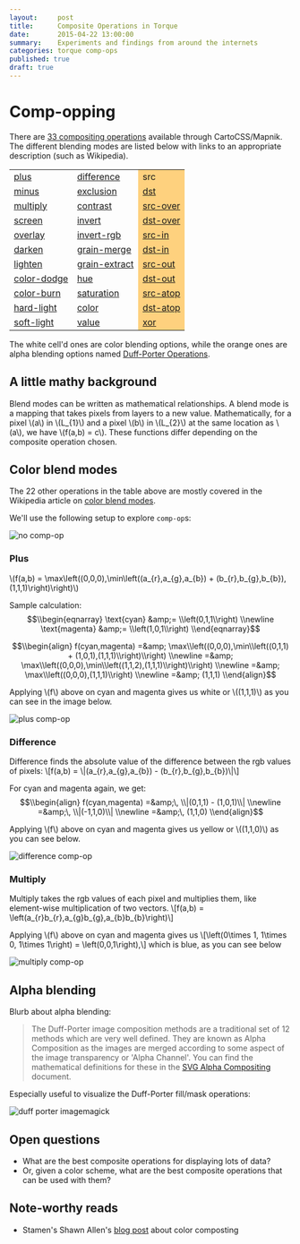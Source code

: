 ```yaml
---
layout:     post
title:      Composite Operations in Torque
date:       2015-04-22 13:00:00
summary:    Experiments and findings from around the internets
categories: torque comp-ops
published: true
draft: true
---
```


# Comp-opping

There are [33 compositing operations](https://www.mapbox.com/tilemill/docs/guides/comp-op/) available through CartoCSS/Mapnik. The different blending modes are listed below with links to an appropriate description (such as Wikipedia).

<table>
  <col />
  <col />
  <col style="background: rgba(255,165,0,0.5);"/>
  <tr><td><a href="http://en.wikipedia.org/wiki/Blend_modes#Addition">plus</a></td><td> <a href="http://en.wikipedia.org/wiki/Blend_modes#Difference">difference</a>    </td><td> src      </td></tr>
  <tr><td><a href="http://en.wikipedia.org/wiki/Blend_modes#Subtract">minus</a></td><td><a href="http://en.wikipedia.org/wiki/Blend_modes#Difference">exclusion</a></td><td><a href="">dst</a></td></tr>
  <tr><td><a href="http://en.wikipedia.org/wiki/Blend_modes#Multiply">multiply</a></td><td><a href="">contrast</a></td><td><a href="">src-over</a></td></tr>
  <tr><td><a href="http://en.wikipedia.org/wiki/Blend_modes#Screen">screen</a></td><td><a href="">invert</a></td><td><a href="">dst-over</a></td></tr>
  <tr><td><a href="http://en.wikipedia.org/wiki/Blend_modes#Overlay">overlay</a></td><td><a href="">invert-rgb</a></td><td><a href="">src-in</a></td></tr>
  <tr><td><a href="http://en.wikipedia.org/wiki/Blend_modes#Darken_Only">darken</a></td><td><a href="">grain-merge</a></td><td><a href="">dst-in</a></td></tr>
  <tr><td><a href="http://en.wikipedia.org/wiki/Blend_modes#Lighten_Only">lighten</a></td><td><a href="">grain-extract</a></td><td><a href="">src-out</a></td></tr>
  <tr><td><a href="http://en.wikipedia.org/wiki/Blend_modes#Dodge_and_burn">color-dodge</a></td><td><a href="">hue</a></td><td><a href="">dst-out</a></td></tr>
  <tr><td><a href="http://en.wikipedia.org/wiki/Blend_modes#Dodge_and_burn">color-burn</a></td><td><a href="">saturation</a></td><td><a href="">src-atop</a></td></tr>
  <tr><td><a href="http://en.wikipedia.org/wiki/Blend_modes#Hard_Light">hard-light</a></td><td><a href="">color</a></td><td><a href="">dst-atop</a></td></tr>
  <tr><td><a href="http://en.wikipedia.org/wiki/Blend_modes#Soft_Light">soft-light</a></td><td><a href="">value</a></td><td><a href="">xor</a></td></tr>
</table>

The white cell'd ones are color blending options, while the orange ones are alpha blending options named [Duff-Porter Operations](http://www.imagemagick.org/Usage/compose/#duff-porter).

## A little mathy background

Blend modes can be written as mathematical relationships. A blend mode is a mapping that takes pixels from layers to a new value. Mathematically, for a pixel \\(a\\) in \\(L\_{1}\\) and a pixel \\(b\\) in \\(L\_{2}\\) at the same location as \\(a\\), we have \\(f(a,b) = c\\). These functions differ depending on the composite operation chosen.

## Color blend modes

The 22 other operations in the table above are mostly covered in the Wikipedia article on [color blend modes](http://en.wikipedia.org/wiki/Blend_modes).

We'll use the following setup to explore `comp-op`s:

![no comp-op]({{site.baseurl}}/images/2015-04-22-comp-ops-for-torque/no-comp-op.png)

### Plus
\\(f(a,b) = \max\\left((0,0,0),\min\\left((a\_{r},a\_{g},a\_{b}) + (b\_{r},b\_{g},b\_{b}),(1,1,1)\\right)\\right)\\)

Sample calculation:
$$\\begin{eqnarray}
\text{cyan} &amp;= \\left(0,1,1\\right) \\newline
\text{magenta} &amp;= \\left(1,0,1\\right)
\\end{eqnarray}$$

$$\\begin{align}
f(cyan,magenta) =&amp; \max\\left((0,0,0),\min\\left((0,1,1) + (1,0,1),(1,1,1)\\right)\\right) \\newline
=&amp; \max\\left((0,0,0),\min\\left((1,1,2),(1,1,1)\\right)\\right) \\newline
=&amp; \max\\left((0,0,0),(1,1,1)\\right) \\newline
=&amp; (1,1,1)
\\end{align}$$

Applying \\(f\\) above on cyan and magenta gives us white or \\((1,1,1)\\) as you can see in the image below.

![plus comp-op]({{site.baseurl}}/images/2015-04-22-comp-ops-for-torque/plus.png)

### Difference
Difference finds the absolute value of the difference between the rgb values of pixels:
\\[f(a,b) = \\|(a\_{r},a\_{g},a\_{b}) - (b\_{r},b\_{g},b\_{b})\\|\\]

For cyan and magenta again, we get:
$$\\begin{align}
f(cyan,magenta) =&amp;\, \\|(0,1,1) - (1,0,1)\\| \\newline
=&amp;\, \\|(-1,1,0)\\| \\newline
=&amp;\, (1,1,0)
\\end{align}$$

Applying \\(f\\) above on cyan and magenta gives us yellow or \\((1,1,0)\\) as you can see below.

![difference comp-op]({{site.baseurl}}/images/2015-04-22-comp-ops-for-torque/difference.png)


### Multiply
Multiply takes the rgb values of each pixel and multiplies them, like element-wise multiplication of two vectors.
\\[f(a,b) = \\left(a\_{r}b\_{r},a\_{g}b\_{g},a\_{b}b\_{b}\\right)\\]

Applying \\(f\\) above on cyan and magenta gives us 
\\[\\left(0\times 1, 1\times 0, 1\times 1\\right) = \left(0,0,1\right),\\]
which is blue, as you can see below

![multiply comp-op]({{site.baseurl}}/images/2015-04-22-comp-ops-for-torque/multiply.png)

## Alpha blending

Blurb about alpha blending:

<blockquote>
The Duff-Porter image composition methods are a traditional set of 12 methods which are very well defined. They are known as Alpha Composition as the images are merged according to some aspect of the image transparency or 'Alpha Channel'. You can find the mathematical definitions for these in the <a href="http://www.w3.org/TR/2009/WD-SVGCompositing-20090430/">SVG Alpha Compositing</a> document.
</blockquote>

Especially useful to visualize the Duff-Porter fill/mask operations: 

![duff porter imagemagick](http://www.imagemagick.org/Usage/compose/tables/montage_triangles.jpg)


## Open questions

+ What are the best composite operations for displaying lots of data?
+ Or, given a color scheme, what are the best composite operations that can be used with them?

## Note-worthy reads

+ Stamen's Shawn Allen's [blog post](http://content.stamen.com/trees-cabs-crime_in_venice) about color composting